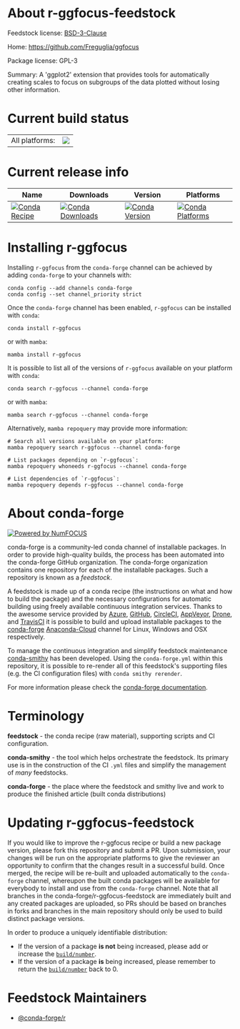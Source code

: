 About r-ggfocus-feedstock
=========================

Feedstock license: [BSD-3-Clause](https://github.com/conda-forge/r-ggfocus-feedstock/blob/main/LICENSE.txt)

Home: https://github.com/Freguglia/ggfocus

Package license: GPL-3

Summary: A 'ggplot2' extension that provides tools for automatically creating scales to focus on subgroups of the data plotted without losing other information.

Current build status
====================


<table><tr><td>All platforms:</td>
    <td>
      <a href="https://dev.azure.com/conda-forge/feedstock-builds/_build/latest?definitionId=3386&branchName=main">
        <img src="https://dev.azure.com/conda-forge/feedstock-builds/_apis/build/status/r-ggfocus-feedstock?branchName=main">
      </a>
    </td>
  </tr>
</table>

Current release info
====================

| Name | Downloads | Version | Platforms |
| --- | --- | --- | --- |
| [![Conda Recipe](https://img.shields.io/badge/recipe-r--ggfocus-green.svg)](https://anaconda.org/conda-forge/r-ggfocus) | [![Conda Downloads](https://img.shields.io/conda/dn/conda-forge/r-ggfocus.svg)](https://anaconda.org/conda-forge/r-ggfocus) | [![Conda Version](https://img.shields.io/conda/vn/conda-forge/r-ggfocus.svg)](https://anaconda.org/conda-forge/r-ggfocus) | [![Conda Platforms](https://img.shields.io/conda/pn/conda-forge/r-ggfocus.svg)](https://anaconda.org/conda-forge/r-ggfocus) |

Installing r-ggfocus
====================

Installing `r-ggfocus` from the `conda-forge` channel can be achieved by adding `conda-forge` to your channels with:

```
conda config --add channels conda-forge
conda config --set channel_priority strict
```

Once the `conda-forge` channel has been enabled, `r-ggfocus` can be installed with `conda`:

```
conda install r-ggfocus
```

or with `mamba`:

```
mamba install r-ggfocus
```

It is possible to list all of the versions of `r-ggfocus` available on your platform with `conda`:

```
conda search r-ggfocus --channel conda-forge
```

or with `mamba`:

```
mamba search r-ggfocus --channel conda-forge
```

Alternatively, `mamba repoquery` may provide more information:

```
# Search all versions available on your platform:
mamba repoquery search r-ggfocus --channel conda-forge

# List packages depending on `r-ggfocus`:
mamba repoquery whoneeds r-ggfocus --channel conda-forge

# List dependencies of `r-ggfocus`:
mamba repoquery depends r-ggfocus --channel conda-forge
```


About conda-forge
=================

[![Powered by
NumFOCUS](https://img.shields.io/badge/powered%20by-NumFOCUS-orange.svg?style=flat&colorA=E1523D&colorB=007D8A)](https://numfocus.org)

conda-forge is a community-led conda channel of installable packages.
In order to provide high-quality builds, the process has been automated into the
conda-forge GitHub organization. The conda-forge organization contains one repository
for each of the installable packages. Such a repository is known as a *feedstock*.

A feedstock is made up of a conda recipe (the instructions on what and how to build
the package) and the necessary configurations for automatic building using freely
available continuous integration services. Thanks to the awesome service provided by
[Azure](https://azure.microsoft.com/en-us/services/devops/), [GitHub](https://github.com/),
[CircleCI](https://circleci.com/), [AppVeyor](https://www.appveyor.com/),
[Drone](https://cloud.drone.io/welcome), and [TravisCI](https://travis-ci.com/)
it is possible to build and upload installable packages to the
[conda-forge](https://anaconda.org/conda-forge) [Anaconda-Cloud](https://anaconda.org/)
channel for Linux, Windows and OSX respectively.

To manage the continuous integration and simplify feedstock maintenance
[conda-smithy](https://github.com/conda-forge/conda-smithy) has been developed.
Using the ``conda-forge.yml`` within this repository, it is possible to re-render all of
this feedstock's supporting files (e.g. the CI configuration files) with ``conda smithy rerender``.

For more information please check the [conda-forge documentation](https://conda-forge.org/docs/).

Terminology
===========

**feedstock** - the conda recipe (raw material), supporting scripts and CI configuration.

**conda-smithy** - the tool which helps orchestrate the feedstock.
                   Its primary use is in the construction of the CI ``.yml`` files
                   and simplify the management of *many* feedstocks.

**conda-forge** - the place where the feedstock and smithy live and work to
                  produce the finished article (built conda distributions)


Updating r-ggfocus-feedstock
============================

If you would like to improve the r-ggfocus recipe or build a new
package version, please fork this repository and submit a PR. Upon submission,
your changes will be run on the appropriate platforms to give the reviewer an
opportunity to confirm that the changes result in a successful build. Once
merged, the recipe will be re-built and uploaded automatically to the
`conda-forge` channel, whereupon the built conda packages will be available for
everybody to install and use from the `conda-forge` channel.
Note that all branches in the conda-forge/r-ggfocus-feedstock are
immediately built and any created packages are uploaded, so PRs should be based
on branches in forks and branches in the main repository should only be used to
build distinct package versions.

In order to produce a uniquely identifiable distribution:
 * If the version of a package **is not** being increased, please add or increase
   the [``build/number``](https://docs.conda.io/projects/conda-build/en/latest/resources/define-metadata.html#build-number-and-string).
 * If the version of a package **is** being increased, please remember to return
   the [``build/number``](https://docs.conda.io/projects/conda-build/en/latest/resources/define-metadata.html#build-number-and-string)
   back to 0.

Feedstock Maintainers
=====================

* [@conda-forge/r](https://github.com/conda-forge/r/)

